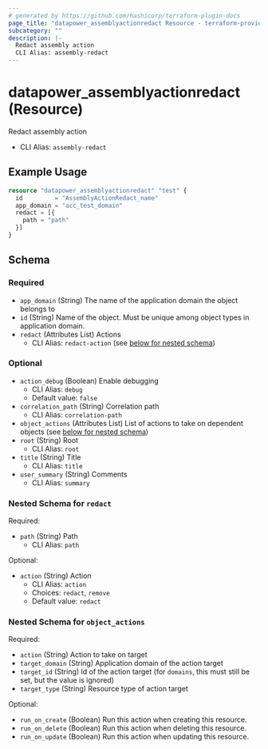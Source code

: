 ```yaml
---
# generated by https://github.com/hashicorp/terraform-plugin-docs
page_title: "datapower_assemblyactionredact Resource - terraform-provider-datapower"
subcategory: ""
description: |-
  Redact assembly action
  CLI Alias: assembly-redact
---
```


# datapower_assemblyactionredact (Resource)

Redact assembly action
  - CLI Alias: `assembly-redact`

## Example Usage

```terraform
resource "datapower_assemblyactionredact" "test" {
  id         = "AssemblyActionRedact_name"
  app_domain = "acc_test_domain"
  redact = [{
    path = "path"
  }]
}
```

<!-- schema generated by tfplugindocs -->
## Schema

### Required

- `app_domain` (String) The name of the application domain the object belongs to
- `id` (String) Name of the object. Must be unique among object types in application domain.
- `redact` (Attributes List) Actions
  - CLI Alias: `redact-action` (see [below for nested schema](#nestedatt--redact))

### Optional

- `action_debug` (Boolean) Enable debugging
  - CLI Alias: `debug`
  - Default value: `false`
- `correlation_path` (String) Correlation path
  - CLI Alias: `correlation-path`
- `object_actions` (Attributes List) List of actions to take on dependent objects (see [below for nested schema](#nestedatt--object_actions))
- `root` (String) Root
  - CLI Alias: `root`
- `title` (String) Title
  - CLI Alias: `title`
- `user_summary` (String) Comments
  - CLI Alias: `summary`

<a id="nestedatt--redact"></a>
### Nested Schema for `redact`

Required:

- `path` (String) Path
  - CLI Alias: `path`

Optional:

- `action` (String) Action
  - CLI Alias: `action`
  - Choices: `redact`, `remove`
  - Default value: `redact`


<a id="nestedatt--object_actions"></a>
### Nested Schema for `object_actions`

Required:

- `action` (String) Action to take on target
- `target_domain` (String) Application domain of the action target
- `target_id` (String) Id of the action target (for `domains`, this must still be set, but the value is ignored)
- `target_type` (String) Resource type of action target

Optional:

- `run_on_create` (Boolean) Run this action when creating this resource.
- `run_on_delete` (Boolean) Run this action when deleting this resource.
- `run_on_update` (Boolean) Run this action when updating this resource.
